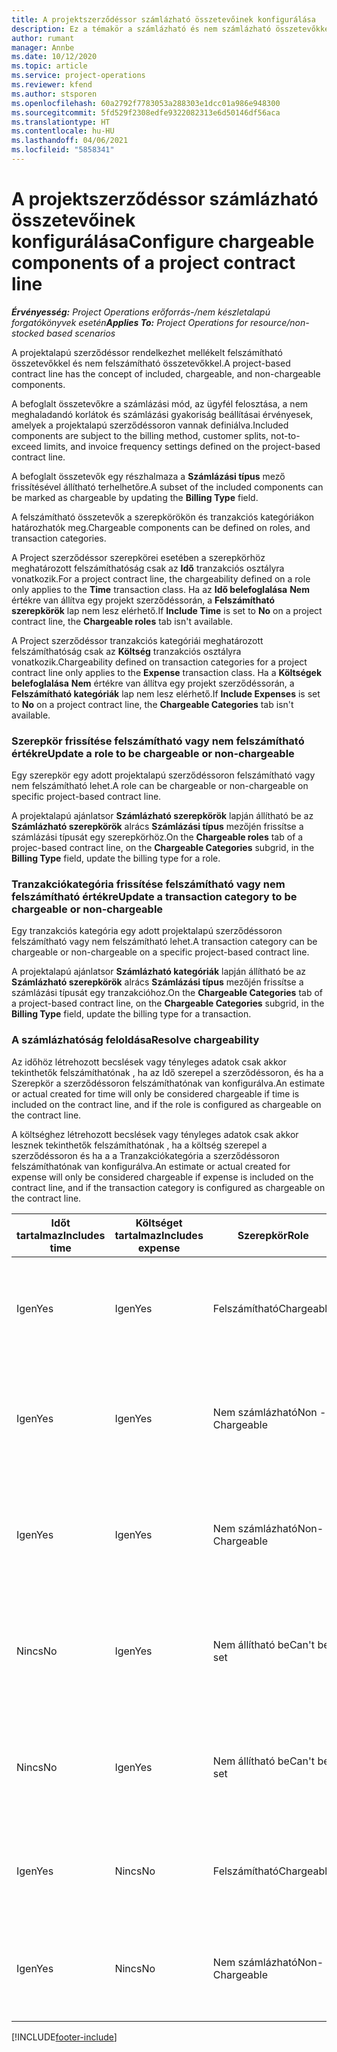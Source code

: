 ```yaml
---
title: A projektszerződéssor számlázható összetevőinek konfigurálása
description: Ez a témakör a számlázható és nem számlázható összetevőkkel kapcsolatban tartalmaz tájékoztatást a szerződéssorokban.
author: rumant
manager: Annbe
ms.date: 10/12/2020
ms.topic: article
ms.service: project-operations
ms.reviewer: kfend
ms.author: stsporen
ms.openlocfilehash: 60a2792f7783053a288303e1dcc01a986e948300
ms.sourcegitcommit: 5fd529f2308edfe9322082313e6d50146df56aca
ms.translationtype: HT
ms.contentlocale: hu-HU
ms.lasthandoff: 04/06/2021
ms.locfileid: "5858341"
---
```

# <a name="configure-chargeable-components-of-a-project-contract-line"></a><span data-ttu-id="e670c-103">A projektszerződéssor számlázható összetevőinek konfigurálása</span><span class="sxs-lookup"><span data-stu-id="e670c-103">Configure chargeable components of a project contract line</span></span>

<span data-ttu-id="e670c-104">_**Érvényesség:** Project Operations erőforrás-/nem készletalapú forgatókönyvek esetén_</span><span class="sxs-lookup"><span data-stu-id="e670c-104">_**Applies To:** Project Operations for resource/non-stocked based scenarios_</span></span>

<span data-ttu-id="e670c-105">A projektalapú szerződéssor rendelkezhet mellékelt felszámítható összetevőkkel és nem felszámítható összetevőkkel.</span><span class="sxs-lookup"><span data-stu-id="e670c-105">A project-based contract line has the concept of included, chargeable, and non-chargeable components.</span></span>

<span data-ttu-id="e670c-106">A befoglalt összetevőkre a számlázási mód, az ügyfél felosztása, a nem meghaladandó korlátok és számlázási gyakoriság beállításai érvényesek, amelyek a projektalapú szerződéssoron vannak definiálva.</span><span class="sxs-lookup"><span data-stu-id="e670c-106">Included components are subject to the billing method, customer splits, not-to-exceed limits, and invoice frequency settings defined on the project-based contract line.</span></span>

<span data-ttu-id="e670c-107">A befoglalt összetevők egy részhalmaza a **Számlázási típus** mező frissítésével állítható terhelhetőre.</span><span class="sxs-lookup"><span data-stu-id="e670c-107">A subset of the included components can be marked as chargeable by updating the **Billing Type** field.</span></span>

<span data-ttu-id="e670c-108">A felszámítható összetevők a szerepkörökön és tranzakciós kategóriákon határozhatók meg.</span><span class="sxs-lookup"><span data-stu-id="e670c-108">Chargeable components can be defined on roles, and transaction categories.</span></span>

<span data-ttu-id="e670c-109">A Project szerződéssor szerepkörei esetében a szerepkörhöz meghatározott felszámíthatóság csak az **Idő** tranzakciós osztályra vonatkozik.</span><span class="sxs-lookup"><span data-stu-id="e670c-109">For a project contract line, the chargeability defined on a role only applies to the **Time** transaction class.</span></span> <span data-ttu-id="e670c-110">Ha az **Idő belefoglalása** **Nem** értékre van állítva egy projekt szerződéssorán, a **Felszámítható szerepkörök** lap nem lesz elérhető.</span><span class="sxs-lookup"><span data-stu-id="e670c-110">If **Include Time** is set to **No** on a project contract line, the **Chargeable roles** tab isn't available.</span></span>

<span data-ttu-id="e670c-111">A Project szerződéssor tranzakciós kategóriái meghatározott felszámíthatóság csak az **Költség** tranzakciós osztályra vonatkozik.</span><span class="sxs-lookup"><span data-stu-id="e670c-111">Chargeability defined on transaction categories for a project contract line only applies to the **Expense** transaction class.</span></span> <span data-ttu-id="e670c-112">Ha a **Költségek belefoglalása** **Nem** értékre van állítva egy projekt szerződéssorán, a **Felszámítható kategóriák** lap nem lesz elérhető.</span><span class="sxs-lookup"><span data-stu-id="e670c-112">If **Include Expenses** is set to **No** on a project contract line, the **Chargeable Categories** tab isn't available.</span></span>

### <a name="update-a-role-to-be-chargeable-or-non-chargeable"></a><span data-ttu-id="e670c-113">Szerepkör frissítése felszámítható vagy nem felszámítható értékre</span><span class="sxs-lookup"><span data-stu-id="e670c-113">Update a role to be chargeable or non-chargeable</span></span>

<span data-ttu-id="e670c-114">Egy szerepkör egy adott projektalapú szerződéssoron felszámítható vagy nem felszámítható lehet.</span><span class="sxs-lookup"><span data-stu-id="e670c-114">A role can be chargeable or non-chargeable on specific project-based contract line.</span></span>

<span data-ttu-id="e670c-115">A projektalapú ajánlatsor **Számlázható szerepkörök** lapján állítható be az **Számlázható szerepkörök** alrács **Számlázási típus** mezőjén frissítse a számlázási típusát egy szerepkörhöz.</span><span class="sxs-lookup"><span data-stu-id="e670c-115">On the **Chargeable roles** tab of a projec-based contract line, on the **Chargeable Categories** subgrid, in the **Billing Type** field, update the billing type for a role.</span></span>

### <a name="update-a-transaction-category-to-be-chargeable-or-non-chargeable"></a><span data-ttu-id="e670c-116">Tranzakciókategória frissítése felszámítható vagy nem felszámítható értékre</span><span class="sxs-lookup"><span data-stu-id="e670c-116">Update a transaction category to be chargeable or non-chargeable</span></span>

<span data-ttu-id="e670c-117">Egy tranzakciós kategória egy adott projektalapú szerződéssoron felszámítható vagy nem felszámítható lehet.</span><span class="sxs-lookup"><span data-stu-id="e670c-117">A transaction category can be chargeable or non-chargeable on a specific project-based contract line.</span></span>

<span data-ttu-id="e670c-118">A projektalapú ajánlatsor **Számlázható kategóriák** lapján állítható be az **Számlázható szerepkörök** alrács **Számlázási típus** mezőjén frissítse a számlázási típusát egy tranzakcióhoz.</span><span class="sxs-lookup"><span data-stu-id="e670c-118">On the **Chargeable Categories** tab of a project-based contract line, on the **Chargeable Categories** subgrid, in the **Billing Type** field, update the billing type for a transaction.</span></span>

### <a name="resolve-chargeability"></a><span data-ttu-id="e670c-119">A számlázhatóság feloldása</span><span class="sxs-lookup"><span data-stu-id="e670c-119">Resolve chargeability</span></span>

<span data-ttu-id="e670c-120">Az időhöz létrehozott becslések vagy tényleges adatok csak akkor tekinthetők felszámíthatónak , ha az Idő szerepel a szerződéssoron, és ha a Szerepkör a szerződéssoron felszámíthatónak van konfigurálva.</span><span class="sxs-lookup"><span data-stu-id="e670c-120">An estimate or actual created for time will only be considered chargeable if time is included on the contract line, and if the role is configured as chargeable on the contract line.</span></span>

<span data-ttu-id="e670c-121">A költséghez létrehozott becslések vagy tényleges adatok csak akkor lesznek tekinthetők felszámíthatónak , ha a költség szerepel a szerződéssoron és ha a a Tranzakciókategória a szerződéssoron felszámíthatónak van konfigurálva.</span><span class="sxs-lookup"><span data-stu-id="e670c-121">An estimate or actual created for expense will only be considered chargeable if expense is included on the contract line, and if the transaction category is configured as chargeable on the contract line.</span></span>

| <span data-ttu-id="e670c-122">Időt tartalmaz</span><span class="sxs-lookup"><span data-stu-id="e670c-122">Includes time</span></span> | <span data-ttu-id="e670c-123">Költséget tartalmaz</span><span class="sxs-lookup"><span data-stu-id="e670c-123">Includes expense</span></span> | <span data-ttu-id="e670c-124">Szerepkör</span><span class="sxs-lookup"><span data-stu-id="e670c-124">Role</span></span> | <span data-ttu-id="e670c-125">Kategória</span><span class="sxs-lookup"><span data-stu-id="e670c-125">Category</span></span> | <span data-ttu-id="e670c-126">Feladatok</span><span class="sxs-lookup"><span data-stu-id="e670c-126">Task</span></span> |
| --- | --- | --- | --- | --- |
| <span data-ttu-id="e670c-127">Igen</span><span class="sxs-lookup"><span data-stu-id="e670c-127">Yes</span></span> | <span data-ttu-id="e670c-128">Igen</span><span class="sxs-lookup"><span data-stu-id="e670c-128">Yes</span></span> | <span data-ttu-id="e670c-129">Felszámítható</span><span class="sxs-lookup"><span data-stu-id="e670c-129">Chargeable</span></span> | <span data-ttu-id="e670c-130">Felszámítható</span><span class="sxs-lookup"><span data-stu-id="e670c-130">Chargeable</span></span> | <span data-ttu-id="e670c-131">Számlázás egy tényleges Időhöz: Számlázható</span><span class="sxs-lookup"><span data-stu-id="e670c-131">Billing on a time actual: Chargeable</span></span> </br><span data-ttu-id="e670c-132">Számlázás típusa egy tényleges kiadáshoz: Számlázható</span><span class="sxs-lookup"><span data-stu-id="e670c-132">Billing type on an expense actual: Chargeable</span></span> |
| <span data-ttu-id="e670c-133">Igen</span><span class="sxs-lookup"><span data-stu-id="e670c-133">Yes</span></span> | <span data-ttu-id="e670c-134">Igen</span><span class="sxs-lookup"><span data-stu-id="e670c-134">Yes</span></span> | <span data-ttu-id="e670c-135">Nem számlázható</span><span class="sxs-lookup"><span data-stu-id="e670c-135">Non - Chargeable</span></span> | <span data-ttu-id="e670c-136">Felszámítható</span><span class="sxs-lookup"><span data-stu-id="e670c-136">Chargeable</span></span> | <span data-ttu-id="e670c-137">Számlázás egy tényleges Időhöz: Nem számlázható</span><span class="sxs-lookup"><span data-stu-id="e670c-137">Billing on a time actual: Non-Chargeable</span></span> </br><span data-ttu-id="e670c-138">Számlázás típusa egy tényleges kiadáshoz: Számlázható</span><span class="sxs-lookup"><span data-stu-id="e670c-138">Billing type on an expense actual: Chargeable</span></span> |
| <span data-ttu-id="e670c-139">Igen</span><span class="sxs-lookup"><span data-stu-id="e670c-139">Yes</span></span> | <span data-ttu-id="e670c-140">Igen</span><span class="sxs-lookup"><span data-stu-id="e670c-140">Yes</span></span> | <span data-ttu-id="e670c-141">Nem számlázható</span><span class="sxs-lookup"><span data-stu-id="e670c-141">Non-Chargeable</span></span> | <span data-ttu-id="e670c-142">Nem számlázható</span><span class="sxs-lookup"><span data-stu-id="e670c-142">Non-Chargeable</span></span> | <span data-ttu-id="e670c-143">Számlázás egy tényleges Időhöz: Nem számlázható</span><span class="sxs-lookup"><span data-stu-id="e670c-143">Billing on a time actual: Non-Chargeable</span></span> </br><span data-ttu-id="e670c-144">Számlázás típusa egy tényleges kiadáshoz: Nem számlázható</span><span class="sxs-lookup"><span data-stu-id="e670c-144">Billing type on an expense actual: Non-Chargeable</span></span> |
| <span data-ttu-id="e670c-145">Nincs</span><span class="sxs-lookup"><span data-stu-id="e670c-145">No</span></span> | <span data-ttu-id="e670c-146">Igen</span><span class="sxs-lookup"><span data-stu-id="e670c-146">Yes</span></span> | <span data-ttu-id="e670c-147">Nem állítható be</span><span class="sxs-lookup"><span data-stu-id="e670c-147">Can't be set</span></span> | <span data-ttu-id="e670c-148">Felszámítható</span><span class="sxs-lookup"><span data-stu-id="e670c-148">Chargeable</span></span> | <span data-ttu-id="e670c-149">Számlázás egy tényleges Időhöz: Nem érhető el</span><span class="sxs-lookup"><span data-stu-id="e670c-149">Billing on a time actual: Not available</span></span> </br><span data-ttu-id="e670c-150">Számlázás típusa egy tényleges kiadáshoz:Számlázható</span><span class="sxs-lookup"><span data-stu-id="e670c-150">Billing type on an expense actual:Chargeable</span></span> |
| <span data-ttu-id="e670c-151">Nincs</span><span class="sxs-lookup"><span data-stu-id="e670c-151">No</span></span> | <span data-ttu-id="e670c-152">Igen</span><span class="sxs-lookup"><span data-stu-id="e670c-152">Yes</span></span> | <span data-ttu-id="e670c-153">Nem állítható be</span><span class="sxs-lookup"><span data-stu-id="e670c-153">Can't be set</span></span> | <span data-ttu-id="e670c-154">Nem számlázható</span><span class="sxs-lookup"><span data-stu-id="e670c-154">Non-Chargeable</span></span> | <span data-ttu-id="e670c-155">Számlázás egy tényleges Időhöz: Nem érhető el</span><span class="sxs-lookup"><span data-stu-id="e670c-155">Billing on a time actual: Not available</span></span> </br><span data-ttu-id="e670c-156">Számlázás típusa egy tényleges kiadáshoz: Nem számlázható</span><span class="sxs-lookup"><span data-stu-id="e670c-156">Billing type on an expense actual: Non-chargeable</span></span> |
| <span data-ttu-id="e670c-157">Igen</span><span class="sxs-lookup"><span data-stu-id="e670c-157">Yes</span></span> | <span data-ttu-id="e670c-158">Nincs</span><span class="sxs-lookup"><span data-stu-id="e670c-158">No</span></span> | <span data-ttu-id="e670c-159">Felszámítható</span><span class="sxs-lookup"><span data-stu-id="e670c-159">Chargeable</span></span> | <span data-ttu-id="e670c-160">Nem állítható be</span><span class="sxs-lookup"><span data-stu-id="e670c-160">Can't be set</span></span> | <span data-ttu-id="e670c-161">Számlázás egy tényleges Időhöz: Számlázható</span><span class="sxs-lookup"><span data-stu-id="e670c-161">Billing on a time actual: Chargeable</span></span> </br><span data-ttu-id="e670c-162">Számlázás típusa egy tényleges kiadáshoz: Nem érhető el</span><span class="sxs-lookup"><span data-stu-id="e670c-162">Billing type on an expense actual: Not available</span></span> |
| <span data-ttu-id="e670c-163">Igen</span><span class="sxs-lookup"><span data-stu-id="e670c-163">Yes</span></span> | <span data-ttu-id="e670c-164">Nincs</span><span class="sxs-lookup"><span data-stu-id="e670c-164">No</span></span> | <span data-ttu-id="e670c-165">Nem számlázható</span><span class="sxs-lookup"><span data-stu-id="e670c-165">Non-Chargeable</span></span> | <span data-ttu-id="e670c-166">Nem állítható be</span><span class="sxs-lookup"><span data-stu-id="e670c-166">Can't be set</span></span> | <span data-ttu-id="e670c-167">Számlázás egy tényleges Időhöz: Nem számlázható</span><span class="sxs-lookup"><span data-stu-id="e670c-167">Billing on a time actual: Non-chargeable</span></span> </br> <span data-ttu-id="e670c-168">Számlázás típusa egy tényleges kiadáshoz: Nem érhető el</span><span class="sxs-lookup"><span data-stu-id="e670c-168">Billing type on an expense actual: Not available</span></span> |


[!INCLUDE[footer-include](../includes/footer-banner.md)]
